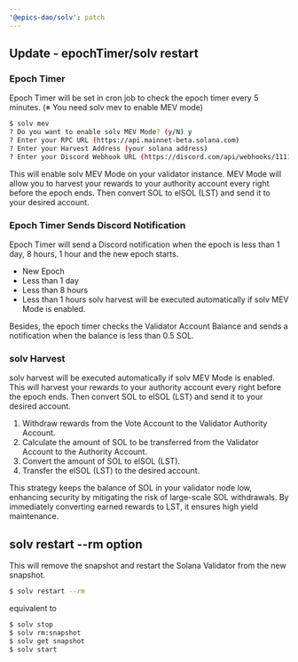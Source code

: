 ```yaml
---
'@epics-dao/solv': patch
---
```


## Update - epochTimer/solv restart

### Epoch Timer

Epoch Timer will be set in cron job to check the epoch timer every 5 minutes.
(※ You need solv mev to enable MEV mode)

```bash
$ solv mev
? Do you want to enable solv MEV Mode? (y/N) y
? Enter your RPC URL (https://api.mainnet-beta.solana.com)
? Enter your Harvest Address (your solana address)
? Enter your Discord Webhook URL (https://discord.com/api/webhooks/11111111/xxxxxxxx)
```

This will enable solv MEV Mode on your validator instance.
MEV Mode will allow you to harvest your rewards to your authority account every right before the epoch ends.
Then convert SOL to elSOL (LST) and send it to your desired account.

### Epoch Timer Sends Discord Notification

Epoch Timer will send a Discord notification when the epoch is less than 1 day, 8 hours, 1 hour and the new epoch starts.

- New Epoch
- Less than 1 day
- Less than 8 hours
- Less than 1 hours
  solv harvest will be executed automatically if solv MEV Mode is enabled.

Besides, the epoch timer checks the Validator Account Balance and sends a notification when the balance is less than 0.5 SOL.

### solv Harvest

solv harvest will be executed automatically if solv MEV Mode is enabled.
This will harvest your rewards to your authority account every right before the epoch ends.
Then convert SOL to elSOL (LST) and send it to your desired account.

1. Withdraw rewards from the Vote Account to the Validator Authority Account.
2. Calculate the amount of SOL to be transferred from the Validator Account to the Authority Account.
3. Convert the amount of SOL to elSOL (LST).
4. Transfer the elSOL (LST) to the desired account.

This strategy keeps the balance of SOL in your validator node low, enhancing security by mitigating the risk of large-scale SOL withdrawals. By immediately converting earned rewards to LST, it ensures high yield maintenance.

## solv restart --rm option

This will remove the snapshot and restart the Solana Validator from the new snapshot.

```bash
$ solv restart --rm
```

equivalent to

```bash
$ solv stop
$ solv rm:snapshot
$ solv get snapshot
$ solv start
```
